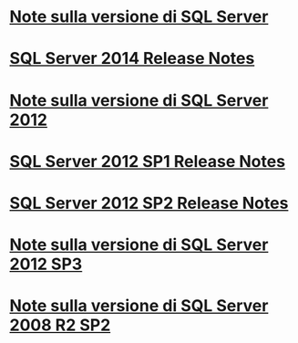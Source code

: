 # [Note sulla versione di SQL Server](sql-server-release-notes.md)
# [SQL Server 2014 Release Notes](sql-server-2014-release-notes.md)
# [Note sulla versione di SQL Server 2012](sql-server-2012-release-notes.md)
# [SQL Server 2012 SP1 Release Notes](sql-server-2012-sp1-release-notes.md)
# [SQL Server 2012 SP2 Release Notes](sql-server-2012-sp2-release-notes.md)
# [Note sulla versione di SQL Server 2012 SP3](sql-server-2012-sp3-release-notes.md)
# [Note sulla versione di SQL Server 2008 R2 SP2](sql-server-2008-r2-sp2-release-notes.md)